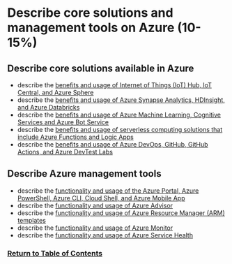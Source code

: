 # Describe core solutions and management tools on Azure (10-15%)
## Describe core solutions available in Azure
* describe the [benefits and usage of Internet of Things (IoT) Hub, IoT Central, and Azure
Sphere](https://www.youtube.com/watch?v=RHkqFxJWhr8)
* describe the [benefits and usage of Azure Synapse Analytics, HDInsight, and Azure
Databricks](https://www.youtube.com/watch?v=JUQXx0R0RfE)
* describe the [benefits and usage of Azure Machine Learning, Cognitive Services and
Azure Bot Service](https://www.youtube.com/watch?v=8aMzR8iaB9s)
* describe the [benefits and usage of serverless computing solutions that include Azure
Functions and Logic Apps](https://www.youtube.com/watch?v=ansa4M7iTmg)
* describe the [benefits and usage of Azure DevOps, GitHub, GitHub Actions, and Azure
DevTest Labs](https://www.youtube.com/watch?v=8M4DN9hjAeY)

## Describe Azure management tools
* describe the [functionality and usage of the Azure Portal, Azure PowerShell, Azure CLI,
Cloud Shell, and Azure Mobile App](https://www.youtube.com/watch?v=8JHY0xPssb8)
* describe the [functionality and usage of Azure Advisor](https://www.youtube.com/watch?v=58_6MkB2znI)
* describe the [functionality and usage of Azure Resource Manager (ARM) templates](https://www.youtube.com/watch?v=Ge_Sp-1lWZ4)
* describe the [functionality and usage of Azure Monitor](https://www.youtube.com/watch?v=eSutaPE80PM)
* describe the [functionality and usage of Azure Service Health](https://www.youtube.com/watch?v=dN2pEqV_VvI)

### [Return to Table of Contents](README.md)